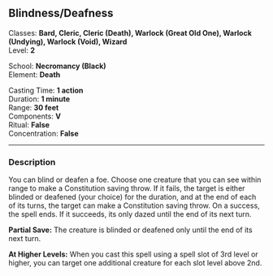 ## Blindness/Deafness

Classes: **Bard, Cleric, Cleric (Death), Warlock (Great Old One), Warlock (Undying), Warlock (Void), Wizard**  
Level: **2**  

School: **Necromancy (Black)**  
Element: **Death**  

Casting Time: **1 action**  
Duration: **1 minute**  
Range: **30 feet**  
Components: **V**  
Ritual: **False**  
Concentration: **False**  

------

### Description

You can blind or deafen a foe. Choose one creature that you can see within range to make a Constitution saving throw. If it fails, the target is either blinded or deafened (your choice) for the duration, and at the end of each of its turns, the target can make a Constitution saving throw. On a success, the spell ends. If it succeeds, its only dazed until the end of its next turn.

**Partial Save:** The creature is blinded or deafened only until the end of its next turn.

**At Higher Levels:** When you cast this spell using a spell slot of 3rd level or higher, you can target one additional creature for each slot level above 2nd.